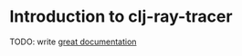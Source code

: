 # Introduction to clj-ray-tracer

TODO: write [great documentation](http://jacobian.org/writing/what-to-write/)
